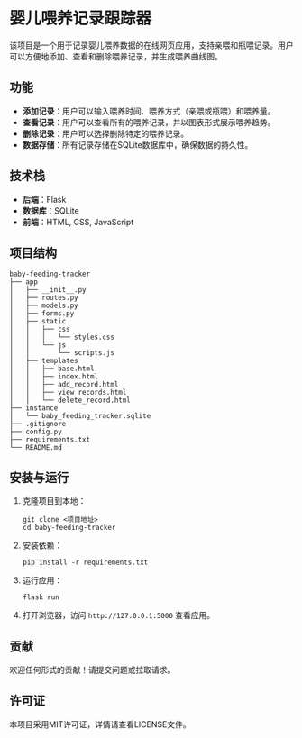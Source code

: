 # 婴儿喂养记录跟踪器

该项目是一个用于记录婴儿喂养数据的在线网页应用，支持亲喂和瓶喂记录。用户可以方便地添加、查看和删除喂养记录，并生成喂养曲线图。

## 功能

- **添加记录**：用户可以输入喂养时间、喂养方式（亲喂或瓶喂）和喂养量。
- **查看记录**：用户可以查看所有的喂养记录，并以图表形式展示喂养趋势。
- **删除记录**：用户可以选择删除特定的喂养记录。
- **数据存储**：所有记录存储在SQLite数据库中，确保数据的持久性。

## 技术栈

- **后端**：Flask
- **数据库**：SQLite
- **前端**：HTML, CSS, JavaScript

## 项目结构

```
baby-feeding-tracker
├── app
│   ├── __init__.py
│   ├── routes.py
│   ├── models.py
│   ├── forms.py
│   ├── static
│   │   ├── css
│   │   │   └── styles.css
│   │   └── js
│   │       └── scripts.js
│   ├── templates
│   │   ├── base.html
│   │   ├── index.html
│   │   ├── add_record.html
│   │   ├── view_records.html
│   │   └── delete_record.html
├── instance
│   └── baby_feeding_tracker.sqlite
├── .gitignore
├── config.py
├── requirements.txt
└── README.md
```

## 安装与运行

1. 克隆项目到本地：
   ```
   git clone <项目地址>
   cd baby-feeding-tracker
   ```

2. 安装依赖：
   ```
   pip install -r requirements.txt
   ```

3. 运行应用：
   ```
   flask run
   ```

4. 打开浏览器，访问 `http://127.0.0.1:5000` 查看应用。

## 贡献

欢迎任何形式的贡献！请提交问题或拉取请求。

## 许可证

本项目采用MIT许可证，详情请查看LICENSE文件。